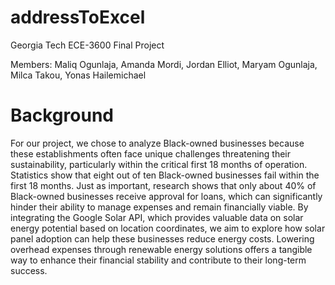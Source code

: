 # addressToExcel
Georgia Tech ECE-3600 Final Project

Members: Maliq Ogunlaja, Amanda Mordi, Jordan Elliot, Maryam Ogunlaja, Milca Takou, Yonas Hailemichael

# Background
For our project, we chose to analyze Black-owned businesses because these establishments often face unique challenges threatening their sustainability, particularly within the critical first 18 months of operation. Statistics show that eight out of ten Black-owned businesses fail within the first 18 months. Just as important, research shows that only about 40% of Black-owned businesses receive approval for loans, which can significantly hinder their ability to manage expenses and remain financially viable. By integrating the Google Solar API, which provides valuable data on solar energy potential based on location coordinates, we aim to explore how solar panel adoption can help these businesses reduce energy costs. Lowering overhead expenses through renewable energy solutions offers a tangible way to enhance their financial stability and contribute to their long-term success.
